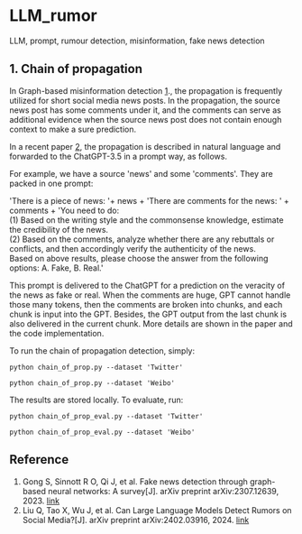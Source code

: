 # LLM_rumor
LLM, prompt, rumour detection, misinformation, fake news detection

## 1. Chain of propagation 

In Graph-based misinformation detection [1](https://arxiv.org/abs/2307.12639)., the propagation is frequently utilized for short social media news posts. In the propagation, the source news post has some comments under it, and the comments can serve as additional evidence when the source news post does not contain enough context to make a sure prediction. 

In a recent paper [2](https://arxiv.org/abs/2402.03916), the propagation is described in natural language and forwarded to the ChatGPT-3.5 in a prompt way, as follows. 

For example, we have a source 'news' and some 'comments'. They are packed in one prompt: 

'There is a piece of news: '+ news + 'There are comments for the news: ' + comments + 'You need to do: \
    (1) Based on the writing style and the commonsense knowledge, estimate the credibility of the news. \
    (2) Based on the comments, analyze whether there are any rebuttals or conflicts, and then accordingly verify the authenticity of the news. \
        Based on above results, please choose the answer from the following options: A. Fake, B. Real.' 

This prompt is delivered to the ChatGPT for a prediction on the veracity of the news as fake or real. When the comments are huge, GPT cannot handle those many tokens, then the comments are broken into chunks, and each chunk is input into the GPT. Besides, the GPT output from the last chunk is also delivered in the current chunk. More details are shown in the paper and the code implementation. 

To run the chain of propagation detection, simply: 

`
python chain_of_prop.py --dataset 'Twitter'
`

`
python chain_of_prop.py --dataset 'Weibo'
`

The results are stored locally. To evaluate, run: 

`
python chain_of_prop_eval.py --dataset 'Twitter'
`

`
python chain_of_prop_eval.py --dataset 'Weibo'
`


## Reference

1. Gong S, Sinnott R O, Qi J, et al. Fake news detection through graph-based neural networks: A survey[J]. arXiv preprint arXiv:2307.12639, 2023. [link](https://arxiv.org/abs/2307.12639)
2. Liu Q, Tao X, Wu J, et al. Can Large Language Models Detect Rumors on Social Media?[J]. arXiv preprint arXiv:2402.03916, 2024. [link](https://arxiv.org/abs/2402.03916)
